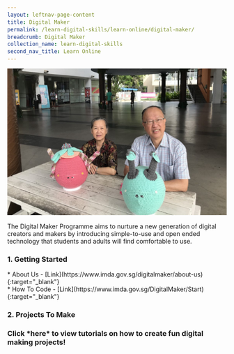 ```yaml
---
layout: leftnav-page-content
title: Digital Maker
permalink: /learn-digital-skills/learn-online/digital-maker/
breadcrumb: Digital Maker
collection_name: learn-digital-skills
second_nav_title: Learn Online
---
```

![1](/images/learn-online/digital-maker.jpg)

The Digital Maker Programme aims to nurture a new generation of digital creators and makers by introducing simple-to-use and open ended technology that students and adults will find comfortable to use. <br>

<h3>1. Getting Started</h3>
* About Us - [Link](https://www.imda.gov.sg/digitalmaker/about-us){:target="_blank"}<br>
* How To Code - [Link](https://www.imda.gov.sg/DigitalMaker/Start){:target="_blank"}<br> 
<h3>2. Projects To Make<h3>
Click *here* to view tutorials on how to create fun digital making projects!
